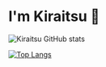 # I'm Kiraitsu 👋
![Kiraitsu GitHub stats](https://github-readme-stats.vercel.app/api?username=Kir4itsu&show_icons=true&theme=material-palenight)


[![Top Langs](https://github-readme-stats.vercel.app/api/top-langs/?username=anuraghazra&theme=material-palenight)](https://github.com/anuraghazra/github-readme-stats&theme=material-palenight)





<!--
**Kir4itsu/kir4itsu** is a ✨ _special_ ✨ repository because its `README.md` (this file) appears on your GitHub profile.

Here are some ideas to get you started:

- 🔭 I’m currently working on ...
- 🌱 I’m currently learning ...
- 👯 I’m looking to collaborate on ...
- 🤔 I’m looking for help with ...
- 💬 Ask me about ...
- 📫 How to reach me: ...
- 😄 Pronouns: ...
- ⚡ Fun fact: ...
-->
